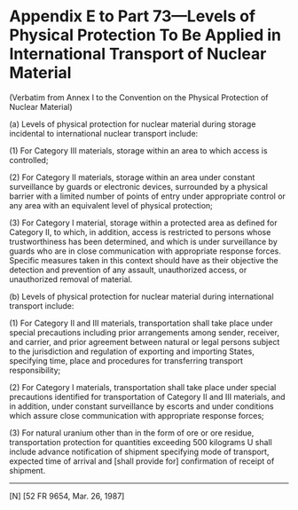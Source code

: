 # Appendix E to Part 73—Levels of Physical Protection To Be Applied in International Transport of Nuclear Material 


(Verbatim from Annex I to the Convention on the Physical Protection of Nuclear Material) 


(a) Levels of physical protection for nuclear material during storage incidental to international nuclear transport include: 


(1) For Category III materials, storage within an area to which access is controlled; 


(2) For Category II materials, storage within an area under constant surveillance by guards or electronic devices, surrounded by a physical barrier with a limited number of points of entry under appropriate control or any area with an equivalent level of physical protection; 


(3) For Category I material, storage within a protected area as defined for Category II, to which, in addition, access is restricted to persons whose trustworthiness has been determined, and which is under surveillance by guards who are in close communication with appropriate response forces. Specific measures taken in this context should have as their objective the detection and prevention of any assault, unauthorized access, or unauthorized removal of material. 


(b) Levels of physical protection for nuclear material during international transport include: 


(1) For Category II and III materials, transportation shall take place under special precautions including prior arrangements among sender, receiver, and carrier, and prior agreement between natural or legal persons subject to the jurisdiction and regulation of exporting and importing States, specifying time, place and procedures for transferring transport responsibility; 


(2) For Category I materials, transportation shall take place under special precautions identified for transportation of Category II and III materials, and in addition, under constant surveillance by escorts and under conditions which assure close communication with appropriate response forces; 


(3) For natural uranium other than in the form of ore or ore residue, transportation protection for quantities exceeding 500 kilograms U shall include advance notification of shipment specifying mode of transport, expected time of arrival and [shall provide for] confirmation of receipt of shipment.



---

[N] [52 FR 9654, Mar. 26, 1987]




